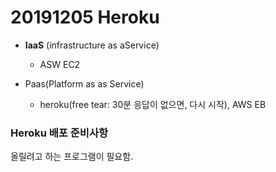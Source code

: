 # 20191205 Heroku

- **IaaS** (infrastructure as aService)
  - ASW EC2



- Paas(Platform as as Service)
  - heroku(free tear: 30분 응답이 없으면, 다시 시작), AWS EB



### Heroku 배포 준비사항

올릴려고 하는 프로그램이 필요함.

